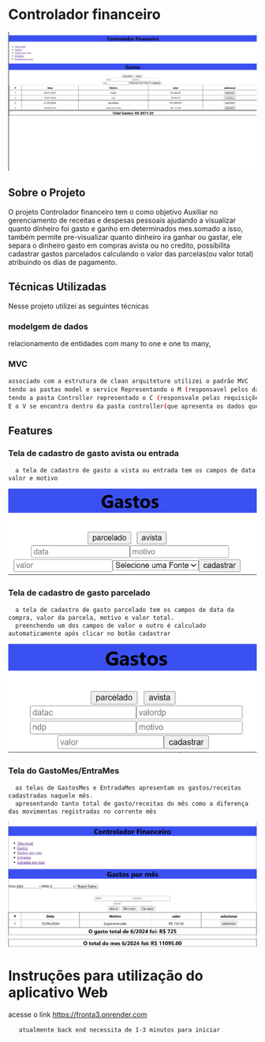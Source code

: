 # Controlador financeiro
![controlador](./assets/controlador.PNG?raw=true "controlador")

## Sobre o Projeto
O projeto Controlador financeiro tem o como objetivo Auxiliar no gerenciamento de receitas e despesas pessoais ajudando a visualizar quanto dinheiro foi gasto e ganho em determinados mes.somado a isso, também permite pre-visualizar quanto dinheiro ira ganhar ou gastar, ele separa o dinheiro gasto em compras avista ou no credito, possibilita cadastrar gastos parcelados calculando o valor das parcelas(ou valor total) atribuindo os dias de pagamento.

## Técnicas Utilizadas
Nesse projeto utilizei as seguintes técnicas

### modelgem de dados
relacionamento de entidades com many to one e one to many,


### MVC
```bash
associado com a estrutura de clean arquiteture utilizei o padrão MVC
tendo as pastas model e service Representando o M (responsavel pelos dados e o processamento de dados)
tendo a pasta Controller representado o C (responsvale pelas requisições e direcionamento )
E o V se encontra dentro da pasta controller(que apresenta os dados que o usurio)
```

 ## Features
 
 ### Tela de cadastro de gasto avista ou entrada
      a tela de cadastro de gasto a vista ou entrada tem os campos de data valor e motivo
  ![avista](./assets/Gastos.PNG?raw=true "avista")
      
 ### Tela de cadastro de gasto parcelado
      a tela de cadastro de gasto parcelado tem os campos de data da compra, valor da parcela, motivo e valor total.
      preenchendo um dos campos de valor o outro é calculado automaticamente após clicar no botão cadastrar 
 ![parceldo](./assets/Parcelado.PNG?raw=true "parceldo")

  ### Tela do GastoMes/EntraMes
      as telas de GastosMes e EntradaMes apresentam os gastos/receitas cadastradas naquele mês.
      apresentando tanto total de gasto/receitas do mês como a diferença das movimentas registradas no corrente mês
 ![gastosmes](./assets/GastosMes.PNG?raw=true "gastosmes")


# Instruções para utilização do aplicativo Web
 acesse o link https://fronta3.onrender.com
 
  ```bash
     atualmente back end necessita de 1-3 minutos para iniciar
 ```
